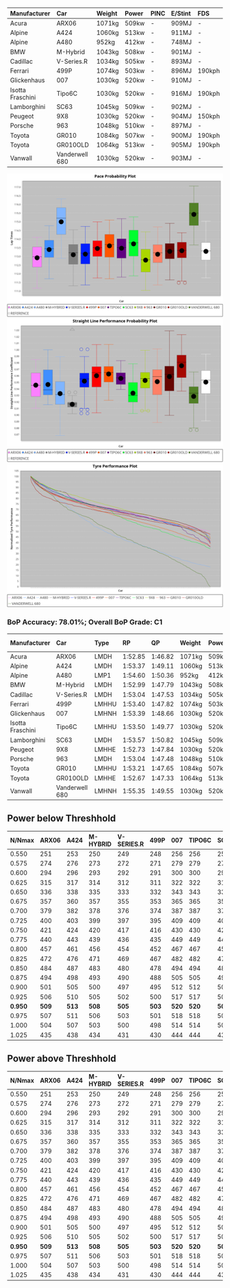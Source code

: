 | Manufacturer     | Car            | Weight | Power | PINC    | E/Stint | FDS     |
|:-|:-|:-|:-|:-|:-|:-|
| Acura            | ARX06          | 1071kg | 509kw |    -    | 909MJ   |    -    |
| Alpine           | A424           | 1060kg | 513kw |    -    | 911MJ   |    -    |
| Alpine           | A480           | 952kg  | 412kw |    -    | 748MJ   |    -    |
| BMW              | M-Hybrid       | 1043kg | 508kw |    -    | 901MJ   |    -    |
| Cadillac         | V-Series.R     | 1034kg | 505kw |    -    | 893MJ   |    -    |
| Ferrari          | 499P           | 1074kg | 503kw |    -    | 896MJ   | 190kph  |
| Glickenhaus      | 007            | 1030kg | 520kw |    -    | 910MJ   |    -    |
| Isotta Fraschini | Tipo6C         | 1030kg | 520kw |    -    | 916MJ   | 190kph  |
| Lamborghini      | SC63           | 1045kg | 509kw |    -    | 902MJ   |    -    |
| Peugeot          | 9X8            | 1030kg | 520kw |    -    | 904MJ   | 150kph  |
| Porsche          | 963            | 1048kg | 510kw |    -    | 897MJ   |    -    |
| Toyota           | GR010          | 1084kg | 507kw |    -    | 900MJ   | 190kph  |
| Toyota           | GR010OLD       | 1064kg | 513kw |    -    | 905MJ   | 190kph  |
| Vanwall          | Vanderwell 680 | 1030kg | 520kw |    -    | 903MJ   |    -    |

![PACECHART](./IMG/CUSTOM.png)
![STRAIGHTLINEPERFORMANCECHART](./IMG/CUSTOM_sp.png)
![TYREPERFORMANCECHART](./IMG/CUSTOM_tw.png)

### BoP Accuracy: 78.01%; Overall BoP Grade: C1
| Manufacturer     | Car            | Type  | RP      | QP      | Weight | Power¹ | Threshhold | PINC    | Power² | E/Stint | AVG Vmax  | FDS     | RDLC | L/Stint | BOP-Grade | Model Accuracy | Model Points | Match%  |
|:-|:-|:-|:-|:-|:-|:-|:-|:-|:-|:-|:-|:-|:-|:-|:-|:-|:-|:-|
| Acura            | ARX06          | LMDH  | 1:52.85 | 1:46.82 | 1071kg | 509kw  | 210.0kph   |    -    | 509kw  |  909MJ  | 277.47kph |    -    | 0.99 | 29      | -D1       | 100.00%        | 995          | 67.56%  |
| Alpine           | A424           | LMDH  | 1:53.37 | 1:49.11 | 1060kg | 513kw  | 210.0kph   |    -    | 513kw  |  911MJ  | 278.24kph |    -    | 1.00 | 29      | +C2       | 100.00%        | 642          | 72.88%  |
| Alpine           | A480           | LMP1  | 1:54.60 | 1:50.36 |  952kg | 412kw  | 210.0kph   |    -    | 412kw  |  748MJ  | 273.50kph |    -    | 0.97 | 28      | +C1       | 60.26%         | 849          | 76.13%  |
| BMW              | M-Hybrid       | LMDH  | 1:52.99 | 1:47.79 | 1043kg | 508kw  | 210.0kph   |    -    | 508kw  |  901MJ  | 274.98kph |    -    | 1.02 | 29      | -C1       | 100.00%        | 1714         | 79.84%  |
| Cadillac         | V-Series.R     | LMDH  | 1:53.04 | 1:47.53 | 1034kg | 505kw  | 210.0kph   |    -    | 505kw  |  893MJ  | 278.89kph |    -    | 1.03 | 29      | -B1       | 98.95%         | 2271         | 85.71%  |
| Ferrari          | 499P           | LMHHU | 1:53.40 | 1:47.82 | 1074kg | 503kw  | 210.0kph   |    -    | 503kw  |  896MJ  | 279.06kph | 190kph  | 1.02 | 29      | ~A1       | 99.93%         | 2718         | 99.09%  |
| Glickenhaus      | 007            | LMHNH | 1:53.39 | 1:48.66 | 1030kg | 520kw  | 210.0kph   |    -    | 520kw  |  910MJ  | 282.11kph |    -    | 0.96 | 29      | ~A1       | 96.34%         | 1634         | 100.00% |
| Isotta Fraschini | Tipo6C         | LMHHU | 1:53.50 | 1:49.77 | 1030kg | 520kw  | 210.0kph   |    -    | 520kw  |  916MJ  | 281.10kph | 190kph  | 1.08 | 29      | +C2       | 92.36%         | 133          | 71.60%  |
| Lamborghini      | SC63           | LMDH  | 1:53.57 | 1:50.82 | 1045kg | 509kw  | 210.0kph   |    -    | 509kw  |  902MJ  | 276.50kph |    -    | 1.05 | 29      | ~A1       | 96.54%         | 418          | 98.25%  |
| Peugeot          | 9X8            | LMHHE | 1:52.73 | 1:47.84 | 1030kg | 520kw  | 210.0kph   |    -    | 520kw  |  904MJ  | 279.90kph | 150kph  | 1.03 | 29      | -C1       | 88.68%         | 2617         | 76.02%  |
| Porsche          | 963            | LMDH  | 1:53.04 | 1:47.48 | 1048kg | 510kw  | 210.0kph   |    -    | 510kw  |  897MJ  | 279.08kph |    -    | 1.01 | 29      | -B2       | 99.98%         | 6168         | 84.68%  |
| Toyota           | GR010          | LMHHU | 1:53.21 | 1:47.65 | 1084kg | 507kw  | 210.0kph   |    -    | 507kw  |  900MJ  | 278.83kph | 190kph  | 1.01 | 29      | -A2       | 98.53%         | 3557         | 93.66%  |
| Toyota           | GR010OLD       | LMHHE | 1:52.67 | 1:47.33 | 1064kg | 513kw  | 210.0kph   |    -    | 513kw  |  905MJ  | 282.31kph | 190kph  | 1.03 | 29      | -C2       | 92.01%         | 1427         | 72.28%  |
| Vanwall          | Vanderwell 680 | LMHNH | 1:55.35 | 1:49.55 | 1030kg | 520kw  | 210.0kph   |    -    | 520kw  |  903MJ  | 276.33kph |    -    | 1.01 | 29      | +Ω1       | 94.62%         | 633          | 14.42%  |

## Power below Threshhold
| N/Nmax    | ARX06   | A424    | M-HYBRID | V-SERIES.R | 499P    | 007     | TIPO6C  | SC63    | 9X8     | 963     | GR010   | GR010OLD | VANDERWELL 680 | ​     | RPM      | A480    |
|:-|:-|:-|:-|:-|:-|:-|:-|:-|:-|:-|:-|:-|:-|:-|:-|:-|
|  0.550    |  251    |  253    |  250     |  249       |  248    |  256    |  256    |  251    |  256    |  251    |  250    |  253     |  256           |  ​    |   --     |   -     |
|  0.575    |  274    |  276    |  273     |  272       |  271    |  279    |  279    |  274    |  279    |  274    |  273    |  276     |  279           |  ​    |   --     |   -     |
|  0.600    |  294    |  296    |  293     |  292       |  291    |  300    |  300    |  294    |  300    |  295    |  293    |  296     |  300           |  ​    |   --     |   -     |
|  0.625    |  315    |  317    |  314     |  312       |  311    |  322    |  322    |  315    |  322    |  316    |  314    |  317     |  322           |  ​    |   --     |   -     |
|  0.650    |  336    |  338    |  335     |  333       |  332    |  343    |  343    |  336    |  343    |  337    |  335    |  338     |  343           |  ​    |   --     |   -     |
|  0.675    |  357    |  360    |  357     |  355       |  353    |  365    |  365    |  357    |  365    |  358    |  356    |  360     |  365           |  ​    |   --     |   -     |
|  0.700    |  379    |  382    |  378     |  376       |  374    |  387    |  387    |  379    |  387    |  380    |  377    |  382     |  387           |  ​    |   --     |   -     |
|  0.725    |  400    |  403    |  399     |  397       |  395    |  409    |  409    |  400    |  409    |  401    |  399    |  403     |  409           |  ​    |   --     |   -     |
|  0.750    |  421    |  424    |  420     |  417       |  416    |  430    |  430    |  421    |  430    |  422    |  419    |  424     |  430           |  ​    |   --     |   -     |
|  0.775    |  440    |  443    |  439     |  436       |  435    |  449    |  449    |  440    |  449    |  441    |  438    |  443     |  449           |  ​    |  5000    |  242    |
|  0.800    |  457    |  461    |  456     |  454       |  452    |  467    |  467    |  457    |  467    |  458    |  455    |  461     |  467           |  ​    |  5500    |  286    |
|  0.825    |  472    |  476    |  471     |  469       |  467    |  482    |  482    |  472    |  482    |  473    |  470    |  476     |  482           |  ​    |  6000    |  319    |
|  0.850    |  484    |  487    |  483     |  480       |  478    |  494    |  494    |  484    |  494    |  485    |  482    |  487     |  494           |  ​    |  6500    |  361    |
|  0.875    |  494    |  498    |  493     |  490       |  488    |  505    |  505    |  494    |  505    |  495    |  492    |  498     |  505           |  ​    |  7000    |  403    |
|  0.900    |  501    |  505    |  500     |  497       |  495    |  512    |  512    |  501    |  512    |  502    |  499    |  505     |  512           |  ​    |  7500    |  413    |
|  0.925    |  506    |  510    |  505     |  502       |  500    |  517    |  517    |  506    |  517    |  507    |  504    |  510     |  517           |  ​    |  8000    |  409    |
| **0.950** | **509** | **513** | **508**  | **505**    | **503** | **520** | **520** | **509** | **520** | **510** | **507** | **513**  | **520**        | **​** | **8500** | **412** |
|  0.975    |  507    |  511    |  506     |  503       |  501    |  518    |  518    |  507    |  518    |  508    |  505    |  511     |  518           |  ​    |  9000    |  206    |
|  1.000    |  504    |  507    |  503     |  500       |  498    |  514    |  514    |  504    |  514    |  505    |  502    |  507     |  514           |  ​    |   --     |   -     |
|  1.025    |  435    |  438    |  434     |  431       |  430    |  444    |  444    |  435    |  444    |  436    |  433    |  438     |  444           |  ​    |   --     |   -     |

## Power above Threshhold
| N/Nmax    | ARX06   | A424    | M-HYBRID | V-SERIES.R | 499P    | 007     | TIPO6C  | SC63    | 9X8     | 963     | GR010   | GR010OLD | VANDERWELL 680 | ​     | RPM      | A480    |
|:-|:-|:-|:-|:-|:-|:-|:-|:-|:-|:-|:-|:-|:-|:-|:-|:-|
|  0.550    |  251    |  253    |  250     |  249       |  248    |  256    |  256    |  251    |  256    |  251    |  250    |  253     |  256           |  ​    |   --     |   -     |
|  0.575    |  274    |  276    |  273     |  272       |  271    |  279    |  279    |  274    |  279    |  274    |  273    |  276     |  279           |  ​    |   --     |   -     |
|  0.600    |  294    |  296    |  293     |  292       |  291    |  300    |  300    |  294    |  300    |  295    |  293    |  296     |  300           |  ​    |   --     |   -     |
|  0.625    |  315    |  317    |  314     |  312       |  311    |  322    |  322    |  315    |  322    |  316    |  314    |  317     |  322           |  ​    |   --     |   -     |
|  0.650    |  336    |  338    |  335     |  333       |  332    |  343    |  343    |  336    |  343    |  337    |  335    |  338     |  343           |  ​    |   --     |   -     |
|  0.675    |  357    |  360    |  357     |  355       |  353    |  365    |  365    |  357    |  365    |  358    |  356    |  360     |  365           |  ​    |   --     |   -     |
|  0.700    |  379    |  382    |  378     |  376       |  374    |  387    |  387    |  379    |  387    |  380    |  377    |  382     |  387           |  ​    |   --     |   -     |
|  0.725    |  400    |  403    |  399     |  397       |  395    |  409    |  409    |  400    |  409    |  401    |  399    |  403     |  409           |  ​    |   --     |   -     |
|  0.750    |  421    |  424    |  420     |  417       |  416    |  430    |  430    |  421    |  430    |  422    |  419    |  424     |  430           |  ​    |   --     |   -     |
|  0.775    |  440    |  443    |  439     |  436       |  435    |  449    |  449    |  440    |  449    |  441    |  438    |  443     |  449           |  ​    |  5000    |  242    |
|  0.800    |  457    |  461    |  456     |  454       |  452    |  467    |  467    |  457    |  467    |  458    |  455    |  461     |  467           |  ​    |  5500    |  286    |
|  0.825    |  472    |  476    |  471     |  469       |  467    |  482    |  482    |  472    |  482    |  473    |  470    |  476     |  482           |  ​    |  6000    |  319    |
|  0.850    |  484    |  487    |  483     |  480       |  478    |  494    |  494    |  484    |  494    |  485    |  482    |  487     |  494           |  ​    |  6500    |  361    |
|  0.875    |  494    |  498    |  493     |  490       |  488    |  505    |  505    |  494    |  505    |  495    |  492    |  498     |  505           |  ​    |  7000    |  403    |
|  0.900    |  501    |  505    |  500     |  497       |  495    |  512    |  512    |  501    |  512    |  502    |  499    |  505     |  512           |  ​    |  7500    |  413    |
|  0.925    |  506    |  510    |  505     |  502       |  500    |  517    |  517    |  506    |  517    |  507    |  504    |  510     |  517           |  ​    |  8000    |  409    |
| **0.950** | **509** | **513** | **508**  | **505**    | **503** | **520** | **520** | **509** | **520** | **510** | **507** | **513**  | **520**        | **​** | **8500** | **412** |
|  0.975    |  507    |  511    |  506     |  503       |  501    |  518    |  518    |  507    |  518    |  508    |  505    |  511     |  518           |  ​    |  9000    |  206    |
|  1.000    |  504    |  507    |  503     |  500       |  498    |  514    |  514    |  504    |  514    |  505    |  502    |  507     |  514           |  ​    |   --     |   -     |
|  1.025    |  435    |  438    |  434     |  431       |  430    |  444    |  444    |  435    |  444    |  436    |  433    |  438     |  444           |  ​    |   --     |   -     |
